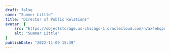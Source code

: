 ```yaml
---
draft: false
name: "Summer Little"
title: "Director of Public Relations"
avatar: {
    src: "https://objectstorage.us-chicago-1.oraclecloud.com/n/ax4ehqpunwgh/b/public/o/summlit.png",
    alt: "Summer Little"
}
publishDate: "2022-11-09 15:39"
---
```


